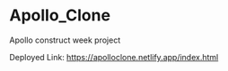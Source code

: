 # Apollo_Clone
 Apollo construct week project
 
Deployed Link: https://apolloclone.netlify.app/index.html

